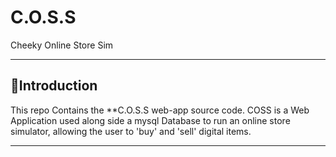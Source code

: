 
# C.O.S.S

Cheeky Online Store Sim

------------------

## :large_blue_diamond:Introduction 

This repo Contains the **C.O.S.S web-app source code. COSS is a Web Application used along side a mysql Database to run an online store simulator, allowing the user to 'buy' and 'sell' digital items. 

-----------------
